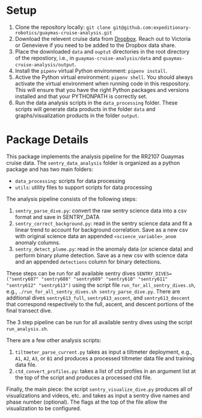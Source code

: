 # Setup
1. Clone the repository locally: `git clone git@github.com:expeditionary-robotics/guaymas-cruise-analysis.git`
2. Download the relevent cruise data from [Dropbox](https://www.dropbox.com/sh/aeqfwvkzprejffe/AAAEDHlltJNRAnlv2FT3iiW_a?dl=0). Reach out to Victoria or Genevieve if you need to be added to the Dropbox data share. 
3. Place the downloaded `data` and `ouptut` directories in the root directory of the repostiory, i.e., in `guaymas-cruise-analysis/data` and `guaymas-cruise-analysis/output`.
4. Install the `pipenv` virtual Python environment: `pipenv install`. 
5. Active the Python virtual environment: `pipenv shell`. You should always activate the virtual environment when running code in this respository. This will ensure that you have the right Python packages and versions installed and that your PYTHONPATH is correctly set. 
6. Run the data analysis scripts in the `data_processing` folder. These scripts will generate data products in the folder `data` and graphs/visualization products in the folder `output`. 

# Package Details 
This package implements the analysis pipeline for the RR2107 Guaymas cruise data. The `sentry_data_analysis` folder is organized as a python package and has two main folders:
* `data_processing`: scripts for data processing
* `utils`: utility files to support scripts for data processing

The analysis pipeline consists of the following steps:
1. `sentry_parse_dive.py`: convert the raw sentry science data into a csv format and save in SENTRY_DATA
2. `sentry_correct_background.py`: read in the sentry science data and fit a linear trend to account for background correlation. Save as a new csv with original science data an appended `<science_variable>_anom` anomaly columns.
3. `sentry_detect_plume.py`: read in the anomaly data (or science data) and perform binary plume detection. Save as a new csv with science data and an appended `detections` column for binary detections.

These steps can be run for all available sentry dives
`SENTRY_DIVES=("sentry607" "sentry608" "sentry609" "sentry610" "sentry611" "sentry612" "sentry613")`
using the script file `run_for_all_sentry_dives.sh`, e.g., `./run_for_all_sentry_dives.sh sentry_parse_dive.py`. There are additional dives `sentry613_full`, `sentry613_ascent`, and `sentry613_descent` that correspond respectively to the full, ascent, and descent portions of the final transect dive.

The 3 step pipeline can be run for all available sentry dives using the script `run_analysis.sh`.

There are a few other analysis scripts:
1. `tiltmeter_parse_current.py` takes as input a tiltmeter deployment, e.g., `A1`, `A2`, `A3`, or `B1` and produces a processed tiltmeter data file and training data file.
3. `ctd_convert_profiles.py`: takes a list of ctd profiles in an argument list at the top of the script and produces a processed ctd file.


Finally, the main piece: the script `sentry_visualize_dive.py` produces all of visualizations and videos, etc. and takes as input a sentry dive names and phase number (optional). The flags at the top of the file allow the visualization to be configured.
